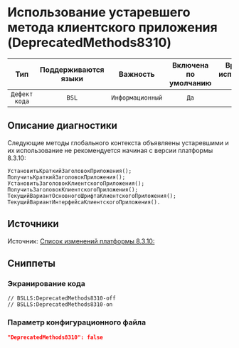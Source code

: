 # Использование устаревшего метода клиентского приложения (DeprecatedMethods8310)

 Тип | Поддерживаются<br>языки | Важность | Включена<br>по умолчанию | Время на<br>исправление (мин) | Тэги 
 :-: | :-: | :-: | :-: | :-: | :-: 
 `Дефект кода` | `BSL` | `Информационный` | `Да` | `1` | `deprecated` 

<!-- Блоки выше заполняются автоматически, не трогать -->
## Описание диагностики
<!-- Описание диагностики заполняется вручную. Необходимо понятным языком описать смысл и схему работу -->
Следующие методы глобального контекста объявляены устаревшими и их использование не рекомендуется
начиная с версии платформы 8.3.10: 
```bsl
УстановитьКраткийЗаголовокПриложения();
ПолучитьКраткийЗаголовокПриложения();
УстановитьЗаголовокКлиентскогоПриложения(); 
ПолучитьЗаголовокКлиентскогоПриложения();
ТекущийВариантОсновногоШрифтаКлиентскогоПриложения(); 
ТекущийВариантИнтерфейсаКлиентскогоПриложения().
```

## Источники
<!-- Необходимо указывать ссылки на все источники, из которых почерпнута информация для создания диагностики -->

Источник: [Список изменений платформы 8.3.10:](https://dl03.1c.ru/content/Platform/8_3_10_2699/1cv8upd.htm)

## Сниппеты

<!-- Блоки ниже заполняются автоматически, не трогать -->
### Экранирование кода

```bsl
// BSLLS:DeprecatedMethods8310-off
// BSLLS:DeprecatedMethods8310-on
```

### Параметр конфигурационного файла

```json
"DeprecatedMethods8310": false
```
